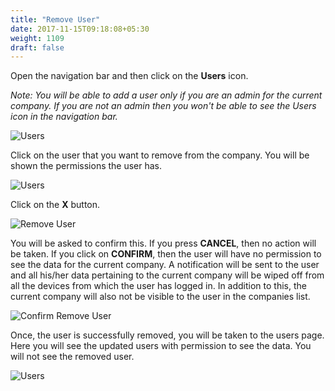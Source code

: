 ```yaml
---
title: "Remove User"
date: 2017-11-15T09:18:08+05:30
weight: 1109
draft: false
---
```


Open the navigation bar and then click on the **Users** icon.

*Note: You will be able to add a user only if you are an admin for the current company. If you are not an admin then you won't be able to see the Users icon in the navigation bar.*

![Users](../../../images/android/user_icon.png "Users")

Click on the user that you want to remove from the company. You will be shown the permissions the user has.

![Users](../../../images/android/see_user.png "Users")

Click on the **X** button.

![Remove User](../../../images/android/remove_user.png "Remove User")

You will be asked to confirm this. If you press **CANCEL**, then no action will be taken. If you click on **CONFIRM**, then the user will have no permission to see the data for the current company. A notification will be sent to the user and all his/her data pertaining to the current company will be wiped off from all the devices from which the user has logged in. In addition to this, the current company will also not be visible to the user in the companies list.

![Confirm Remove User](../../../images/android/confirm_remove_user.png "Confirm Remove User")

Once, the user is successfully removed, you will be taken to the users page. Here you will see the updated users with permission to see the data. You will not see the removed user.

![Users](../../../images/android/users.png "Users")